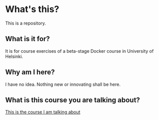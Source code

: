 # What's this?
This is a repository.

## What is it for?
It is for course exercises of a beta-stage Docker course in University of Helsinki.

## Why am I here?
I have no idea. Nothing new or innovating shall be here.

## What is this course you are talking about?
[This is the course I am talking about](https://docker-hy.github.io/)
